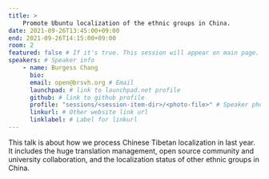 ```yaml
---
title: >
    Promote Ubuntu localization of the ethnic groups in China. 
date: 2021-09-26T13:45:00+09:00
end: 2021-09-26T14:15:00+09:00
room: 2
featured: false # If it's true. This session will appear on main page.
speakers: # Speaker info
    - name: Burgess Chang
      bio: 
      email: open@brsvh.org # Email
      launchpad: # link to launchpad.net profile
      github: # link to github profile
      profile: "sessions/<session-item-dir>/<photo-file>" # Speaker photo
      linkurl: # Other website link url
      linklabel: # Label for linkurl
---
```

This talk is about how we process Chinese Tibetan localization in last year.  It includes the huge translation management, open source community and university collaboration, and the localization status of other ethnic groups in China.


